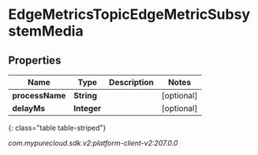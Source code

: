# EdgeMetricsTopicEdgeMetricSubsystemMedia


## Properties

| Name | Type | Description | Notes |
| ------------ | ------------- | ------------- | ------------- |
| **processName** | **String** |  |  [optional] |
| **delayMs** | **Integer** |  |  [optional] |
{: class="table table-striped"}




_com.mypurecloud.sdk.v2:platform-client-v2:207.0.0_
